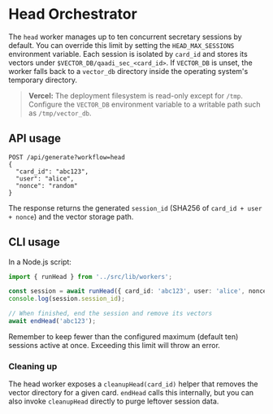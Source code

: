 # Head Orchestrator

The `head` worker manages up to ten concurrent secretary sessions by default.
You can override this limit by setting the `HEAD_MAX_SESSIONS` environment
variable. Each session is isolated by `card_id` and stores its vectors under
`$VECTOR_DB/qaadi_sec_<card_id>`. If `VECTOR_DB` is unset, the worker falls
back to a `vector_db` directory inside the operating system's temporary
directory.

> **Vercel:** The deployment filesystem is read-only except for `/tmp`. Configure
> the `VECTOR_DB` environment variable to a writable path such as
> `/tmp/vector_db`.

## API usage

```
POST /api/generate?workflow=head
{
  "card_id": "abc123",
  "user": "alice",
  "nonce": "random"
}
```

The response returns the generated `session_id` (SHA256 of
`card_id + user + nonce`) and the vector storage path.

## CLI usage

In a Node.js script:

```ts
import { runHead } from '../src/lib/workers';

const session = await runHead({ card_id: 'abc123', user: 'alice', nonce: '1' });
console.log(session.session_id);

// When finished, end the session and remove its vectors
await endHead('abc123');
```

Remember to keep fewer than the configured maximum (default ten) sessions active
at once. Exceeding this limit will throw an error.

### Cleaning up

The head worker exposes a `cleanupHead(card_id)` helper that removes the
vector directory for a given card. `endHead` calls this internally, but
you can also invoke `cleanupHead` directly to purge leftover session data.

